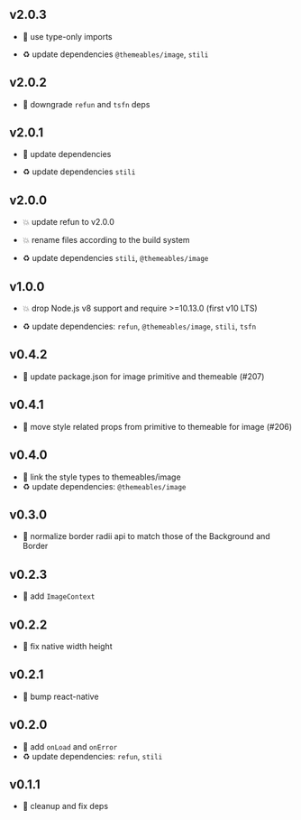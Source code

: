 ## v2.0.3

* 🐞 use type-only imports

* ♻️ update dependencies `@themeables/image`, `stili`

## v2.0.2

* 🐞 downgrade `refun` and `tsfn` deps

## v2.0.1

* 🐞 update dependencies

* ♻️ update dependencies `stili`

## v2.0.0

* 💥 update refun to v2.0.0

* 💥 rename files according to the build system

* ♻️ update dependencies `stili`, `@themeables/image`

## v1.0.0

* 💥 drop Node.js v8 support and require >=10.13.0 (first v10 LTS)

* ♻️ update dependencies: `refun`, `@themeables/image`, `stili`, `tsfn`

## v0.4.2

* 🐞 update package.json for image primitive and themeable (#207)

## v0.4.1

* 🐞 move style related props from primitive to themeable for image (#206)

## v0.4.0

* 🌱 link the style types to themeables/image
* ♻️ update dependencies: `@themeables/image`

## v0.3.0

* 🌱 normalize border radii api to match those of the Background and Border

## v0.2.3

* 🐞 add `ImageContext`

## v0.2.2

* 🐞 fix native width height

## v0.2.1

* 🐞 bump react-native

## v0.2.0

* 🐞 add `onLoad` and `onError`
* ♻️ update dependencies: `refun`, `stili`

## v0.1.1

* 🐞 cleanup and fix deps
